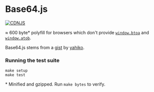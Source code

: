 # Base64.js

[![CDNJS](https://img.shields.io/cdnjs/v/Base64.svg)](https://cdnjs.com/libraries/Base64)

≈ 600 byte* polyfill for browsers which don't provide [`window.btoa`][1] and
[`window.atob`][2].

Base64.js stems from a [gist][3] by [yahiko][4].

### Running the test suite

    make setup
    make test

\* Minified and gzipped. Run `make bytes` to verify.


[1]: https://developer.mozilla.org/en/DOM/window.btoa
[2]: https://developer.mozilla.org/en/DOM/window.atob
[3]: https://gist.github.com/229984
[4]: https://github.com/yahiko
